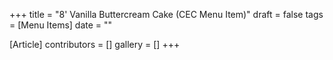 +++
title = "8' Vanilla Buttercream Cake (CEC Menu Item)"
draft = false
tags = [Menu Items]
date = ""

[Article]
contributors = []
gallery = []
+++